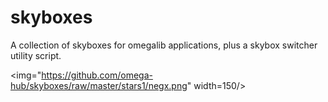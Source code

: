 skyboxes
========

A collection of skyboxes for omegalib applications, plus a skybox switcher utility script.

<img="https://github.com/omega-hub/skyboxes/raw/master/stars1/negx.png" width=150/>
